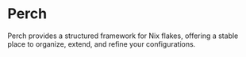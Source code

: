 # Perch

Perch provides a structured framework for Nix flakes, offering a stable place to
organize, extend, and refine your configurations.
